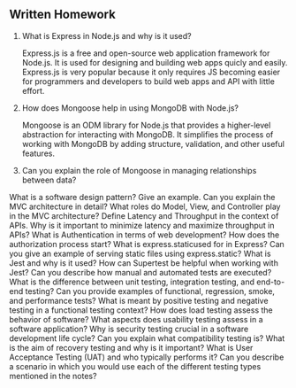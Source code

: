 ## Written Homework

1. What is Express in Node.js and why is it used?

   Express.js is a free and open-source web application framework for Node.js. It is used for designing and building web apps quicly and easily. Express.js is very popular because it only requires JS becoming easier for programmers and developers to build web apps and API with little effort.

2. How does Mongoose help in using MongoDB with Node.js?

   Mongoose is an ODM library for Node.js that provides a higher-level abstraction for interacting with MongoDB. It simplifies the process of working with MongoDB by adding structure, validation, and other useful features.

3. Can you explain the role of Mongoose in managing relationships between data?

What is a software design pattern? Give an example.
Can you explain the MVC architecture in detail?
What roles do Model, View, and Controller play in the MVC architecture?
Define Latency and Throughput in the context of APIs.
Why is it important to minimize latency and maximize throughput in APIs?
What is Authentication in terms of web development?
How does the authorization process start?
What is express.staticused for in Express?
Can you give an example of serving static files using express.static?
What is Jest and why is it used?
How can Supertest be helpful when working with Jest?
Can you describe how manual and automated tests are executed?
What is the difference between unit testing, integration testing, and end-to-end testing?
Can you provide examples of functional, regression, smoke, and performance tests?
What is meant by positive testing and negative testing in a functional testing context?
How does load testing assess the behavior of software?
What aspects does usability testing assess in a software application?
Why is security testing crucial in a software development life cycle?
Can you explain what compatibility testing is?
What is the aim of recovery testing and why is it important?
What is User Acceptance Testing (UAT) and who typically performs it?
Can you describe a scenario in which you would use each of the different testing types mentioned in the notes?

